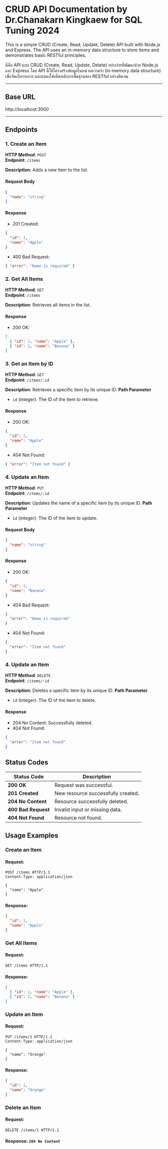 # CRUD API Documentation by Dr.Chanakarn Kingkaew for SQL Tuning 2024

This is a simple CRUD (Create, Read, Update, Delete) API built with Node.js and Express. The API uses an in-memory data structure to store items and demonstrates basic RESTful principles.

  
นี่คือ API แบบ CRUD (Create, Read, Update, Delete) อย่างง่ายที่พัฒนาด้วย Node.js และ Express โดย API นี้ใช้โครงสร้างข้อมูลในหน่วยความจำ (in-memory data structure) เพื่อจัดเก็บรายการ และแสดงให้เห็นหลักการพื้นฐานของ RESTful อย่างชัดเจน

---

## Base URL

http://localhost:3000


---

## Endpoints

### 1. Create an Item
**HTTP Method**: `POST`  
**Endpoint**: `/items`

**Description**: Adds a new item to the list.

#### Request Body
```json
{
  "name": "string"
}
```
#### Response
- 201 Created:
```json
{
  "id": 1,
  "name": "Apple"
}
```
- 400 Bad Request:
```json
{ "error": "Name is required" }
```

### 2. Get All Items
**HTTP Method**: `GET`  
**Endpoint**: `/items`


**Description**: Retrieves all items in the list.

#### Response
- 200 OK:
```json
[
  { "id": 1, "name": "Apple" },
  { "id": 2, "name": "Banana" }
]
```
### 3. Get an Item by ID
**HTTP Method**: `GET`  
**Endpoint**: `/items/:id`


**Description**: Retrieves a specific item by its unique ID.
**Path Parameter**
- `id` (integer): The ID of the item to retrieve.
#### Response
- 200 OK:
```json
{
  "id": 1,
  "name": "Apple"
}
```
- 404 Not Found:
```json
{ "error": "Item not found" }
```
### 4. Update an Item
**HTTP Method**: `PUT`  
**Endpoint**: `/items/:id`


**Description**: Updates the name of a specific item by its unique ID.
**Path Parameter**
- `id` (integer): The ID of the item to update.
#### Request Body
```json
{
  "name": "string"
}
```
#### Response
- 200 OK:
```json
{
  "id": 1,
  "name": "Banana"
}
```
- 404 Bad Request:
```json
{
  "error": "Name is required"
}
```
- 404 Not Found:
```json
{
  "error": "Item not found"
}
```
### 4. Update an Item
**HTTP Method**: `DELETE`  
**Endpoint**: `/items/:id`


**Description**: Deletes a specific item by its unique ID.
**Path Parameter**
- `id` (integer): The ID of the item to delete.
#### Response
- 204 No Content: Successfully deleted.
- 404 Not Found:
```json
{
  "error": "Item not found"
}
```
## Status Codes

| Status Code      | Description                              |
|-------------------|------------------------------------------|
| **200 OK**       | Request was successful.                 |
| **201 Created**  | New resource successfully created.      |
| **204 No Content**| Resource successfully deleted.          |
| **400 Bad Request**| Invalid input or missing data.         |
| **404 Not Found** | Resource not found.                    |


## Usage Examples
### Create an Item
#### Request:
```http
POST /items HTTP/1.1
Content-Type: application/json

{
  "name": "Apple"
}
```
#### Response:
```json
{
  "id": 1,
  "name": "Apple"
}
```

### Get All Items
#### Request:
```http
GET /items HTTP/1.1
```
#### Response:
```json
[
  { "id": 1, "name": "Apple" },
  { "id": 2, "name": "Banana" }
]
```
### Update an Item
#### Request:
```http
PUT /items/1 HTTP/1.1
Content-Type: application/json

{
  "name": "Orange"
}
```
#### Response:
```json
{
  "id": 1,
  "name": "Orange"
}
```
### Delete an Item
#### Request:
```http
DELETE /items/1 HTTP/1.1
```
#### Response: `204 No Content`



